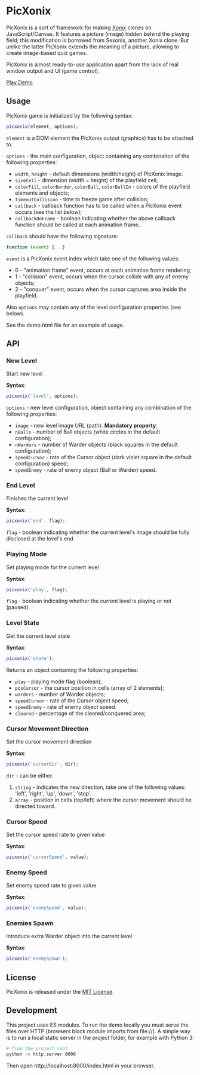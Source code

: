 PicXonix
===============

PicXonix is a sort of framework for making [Xonix](https://en.wikipedia.org/wiki/Xonix) clones on JavaScript/Canvas. It features a picture (image) hidden behind the playing field; this modification is borrowed from Sexonix, another Xonix clone. But unlike the latter PicXonix extends the meaning of a picture, allowing to create image-based quiz games.

PicXonix is almost ready-to-use application apart from the lack of real window output and UI (game control).

[Play Demo](http://demos.savreen.com/picxonix/)


Usage
-------------
PicXonix game is initialized by the following syntax:

``` javascript
picxonix(element, options);
```

`element` is a DOM element the PicXonix output (graphics) has to be attached to.

`options` - the main configuration, object containing any combination of the following properties:
* `width`, `height` - default dimensions (width/height) of PicXonix image.
* `sizeCell` - dimension (width = height) of the playfield cell;
* `colorFill`, `colorBorder`, `colorBall`, `colorBallIn` - colors of the playfield elements and objects;
* `timeoutCollision` - time to freeze game after collision;
* `callback` - callback function has to be called when a PicXonix event occurs (see the list below);
* `callbackOnFrame` - boolean indicating whether the above callback function should be called at each animation frame.

`callback` should have the following signature:
``` javascript
function (event) {...}
```

`event` is a PicXonix event index which take one of the following values:
* 0 - "animation frame" event, occurs at each animation frame rendering;
* 1 - "collision" event, occurs when the cursor collide with any of enemy objects;
* 2 - "conquer" event, occurs when the cursor captures area inside the playfield.

Also `options` may contain any of the level configuration properties (see below).

See the demo.html file for an example of usage.


API
-------------
### New Level
Start new level

**Syntax**:
``` javascript
picxonix('level', options);
```

`options` - new level configuration, object containing any combination of the following properties:
* `image` - new level image URL (path). **Mandatory property**;
* `nBalls` - number of Ball objects (white circles in the default configuration);
* `nWarders` - number of Warder objects (black squares in the default configuration);
* `speedCursor` - rate of the Cursor object (dark violet square in the default configuration) speed;
* `speedEnemy` - rate of enemy object (Ball or Warder) speed.


### End Level
Finishes the current level

**Syntax**:
``` javascript
picxonix('end', flag);
```

`flag` - boolean indicating whether the current level's image should be fully disclosed at the level's end


### Playing Mode
Set playing mode for the current level

**Syntax**:
``` javascript
picxonix('play', flag);
```

`flag` - boolean indicating whether the current level is playing or not (paused)


### Level State
Get the current level state

**Syntax**:
``` javascript
picxonix('state');
```

Returns an object containing the following properties:
* `play` - playing mode flag (boolean);
* `posCursor` - the cursor position in cells (array of 2 elements);
* `warders` - number of Warder objects;
* `speedCursor` - rate of the Cursor object speed;
* `speedEnemy` - rate of enemy object speed.
* `cleared` - percentage of the cleared/conquered area;


### Cursor Movement Direction
Set the cursor movement direction

**Syntax**:
``` javascript
picxonix('cursorDir', dir);
```

`dir` - can be either:
1) `string` - indicates the new direction, take one of the following values: 'left', 'right', 'up', 'down', 'stop'.
2) `array` - position in cells (top/left) where the cursor movement should be directed toward.


### Cursor Speed
Set the cursor speed rate to given value

**Syntax**:
``` javascript
picxonix('cursorSpeed', value);
```


### Enemy Speed
Set enemy speed rate to given value

**Syntax**:
``` javascript
picxonix('enemySpeed', value);
```


### Enemies Spawn
Introduce extra Warder object into the current level

**Syntax**:
``` javascript
picxonix('enemySpawn');
```


License
-------------
PicXonix is released under the [MIT License](http://www.opensource.org/licenses/MIT).

Development
-----------
This project uses ES modules. To run the demo locally you must serve the files over HTTP (browsers block module imports from file://). A simple way is to run a local static server in the project folder, for example with Python 3:

```sh
# from the project root
python -m http.server 8000
```

Then open http://localhost:8000/index.html in your browser.
